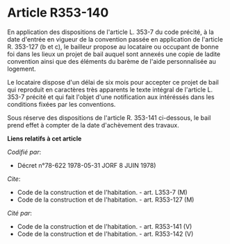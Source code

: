 # Article R353-140

En application des dispositions de l'article L. 353-7 du code précité, à la date d'entrée en vigueur de la convention passée
en application de l'article R. 353-127 (b et c), le bailleur propose au locataire ou occupant de bonne foi dans les lieux un
projet de bail auquel sont annexés une copie de ladite convention ainsi que des éléments du barème de l'aide personnalisée au
logement.

Le locataire dispose d'un délai de six mois pour accepter ce projet de bail qui reproduit en caractères très apparents le
texte intégral de l'article L. 353-7 précité et qui fait l'objet d'une notification aux intéréssés dans les conditions fixées
par les conventions.

Sous réserve des dispositions de l'article R. 353-141 ci-dessous, le bail prend effet à compter de la date d'achèvement des
travaux.

**Liens relatifs à cet article**

_Codifié par_:

  - Décret n°78-622 1978-05-31 JORF 8 JUIN 1978)

_Cite_:

  - Code de la construction et de l'habitation. - art. L353-7 (M)
  - Code de la construction et de l'habitation. - art. R353-127 (M)

_Cité par_:

  - Code de la construction et de l'habitation. - art. R353-141 (V)
  - Code de la construction et de l'habitation. - art. R353-142 (V)

